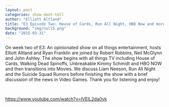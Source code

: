 ```yaml
---
layout: post
categories: show-dont-tell
author: "Elliott Altland"
title: "E3 Episode Two: House of Cards, Run All Night, HBO Now and more"
background: "img/null5.png"
date: "2015-03-31"
---
```


On week two of E3: An opinionated show on all things entertainment, hosts Elliott Altland and Ryan Franklin are joined by Robert Robbins, Neil McGlynn and John Ashley. The show begins with all things TV including House of Cards, Walking Dead Spinoffs, Unbreakable Kimmy Schmidt and HBO NOW and then transitions into Movies. We discuss Liam Neeson, Run All Night and the Suicide Squad Rumors before finishing the show with a brief discussion of the news in Video Games. Thank you for listening and enjoy!

 

https://www.youtube.com/watch?v=IVEIL2da0vk
